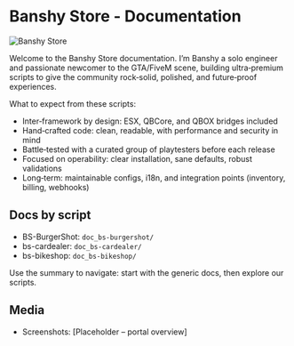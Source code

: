 # Banshy Store - Documentation

![Banshy Store](../assets/banshy1200.webp)

Welcome to the Banshy Store documentation. I’m Banshy a solo engineer and passionate newcomer to the GTA/FiveM scene, building ultra‑premium scripts to give the community rock‑solid, polished, and future‑proof experiences.

What to expect from these scripts:
- Inter‑framework by design: ESX, QBCore, and QBOX bridges included
- Hand‑crafted code: clean, readable, with performance and security in mind
- Battle‑tested with a curated group of playtesters before each release
- Focused on operability: clear installation, sane defaults, robust validations
- Long‑term: maintainable configs, i18n, and integration points (inventory, billing, webhooks)

## Docs by script
- BS-BurgerShot: `doc_bs-burgershot/`
- bs-cardealer: `doc_bs-cardealer/`
- bs-bikeshop: `doc_bs-bikeshop/`

Use the summary to navigate: start with the generic docs, then explore our scripts.

## Media
- Screenshots: [Placeholder – portal overview]
